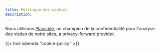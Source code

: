 ```yaml
---
title: Politique des cookies
description: 
---
```

Nous utilisons [Plausible](https://plausible.io/), un champion de la confidentialité pour l'analyse des visites de notre sites, a privacy-forward provider. 

{{< tnd-iubenda "cookie-policy" >}}

